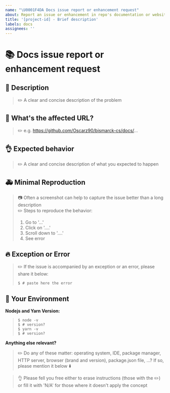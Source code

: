 ```yaml
---
name: "\U0001F4DA Docs issue report or enhancement request"
about: Report an issue or enhancement in repo's documentation or website application
title: '[project-id] - Brief description'
labels: docs
assignees: ''
---
```


# :books: Docs issue report or enhancement request

## :pencil: Description

> :pencil2: A clear and concise description of the problem

## :pushpin: What's the affected URL?

> :pencil2: e.g. https://github.com/Oscarz90/bismarck-cs/docs/...

## :ok_hand: Expected behavior

> :pencil2: A clear and concise description of what you expected to happen

## :ambulance: Minimal Reproduction

> :camera: Often a screenshot can help to capture the issue better than a long description  
> :pencil2: Steps to reproduce the behavior:
>
> 1. Go to '...'
> 2. Click on '....'
> 3. Scroll down to '....'
> 4. See error

## 🔥 Exception or Error

> :pencil2: If the issue is accompanied by an exception or an error, please share it below:
>
> ```console
> $ # paste here the error
> ```

## :wrench: Your Environment

**Nodejs and Yarn Version:**

> ```console
> $ node -v
> $ # version?
> $ yarn -v
> $ # version?
> ```

**Anything else relevant?**

> :pencil2: Do any of these matter: operating system, IDE, package manager, HTTP server, browser (brand and version), package.json file, ...? If so, please mention it below :arrow_down:

> :ok_hand: Please fell you free either to erase instructions (those with the :pencil2:) or fill it with 'N/A' for those where it doesn't apply the concept
